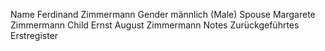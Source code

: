 Name 	Ferdinand Zimmermann
Gender 	männlich (Male)
Spouse
Margarete Zimmermann
Child
Ernst August Zimmermann
Notes 	Zurückgeführtes Erstregister
